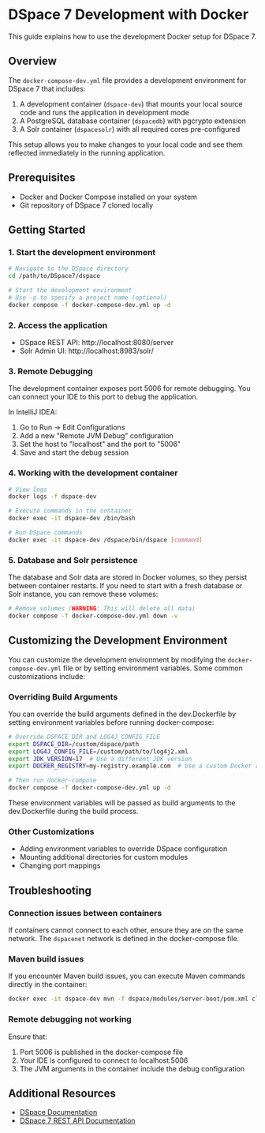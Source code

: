 # DSpace 7 Development with Docker

This guide explains how to use the development Docker setup for DSpace 7.

## Overview

The `docker-compose-dev.yml` file provides a development environment for DSpace 7 that includes:

1. A development container (`dspace-dev`) that mounts your local source code and runs the application in development mode
2. A PostgreSQL database container (`dspacedb`) with pgcrypto extension
3. A Solr container (`dspacesolr`) with all required cores pre-configured

This setup allows you to make changes to your local code and see them reflected immediately in the running application.

## Prerequisites

- Docker and Docker Compose installed on your system
- Git repository of DSpace 7 cloned locally

## Getting Started

### 1. Start the development environment

```bash
# Navigate to the DSpace directory
cd /path/to/DSpace7/dspace

# Start the development environment
# Use -p to specify a project name (optional)
docker compose -f docker-compose-dev.yml up -d
```

### 2. Access the application

- DSpace REST API: http://localhost:8080/server
- Solr Admin UI: http://localhost:8983/solr/

### 3. Remote Debugging

The development container exposes port 5006 for remote debugging. You can connect your IDE to this port to debug the application.

In IntelliJ IDEA:
1. Go to Run → Edit Configurations
2. Add a new "Remote JVM Debug" configuration
3. Set the host to "localhost" and the port to "5006"
4. Save and start the debug session

### 4. Working with the development container

```bash
# View logs
docker logs -f dspace-dev

# Execute commands in the container
docker exec -it dspace-dev /bin/bash

# Run DSpace commands
docker exec -it dspace-dev /dspace/bin/dspace [command]
```

### 5. Database and Solr persistence

The database and Solr data are stored in Docker volumes, so they persist between container restarts. If you need to start with a fresh database or Solr instance, you can remove these volumes:

```bash
# Remove volumes (WARNING: This will delete all data)
docker compose -f docker-compose-dev.yml down -v
```

## Customizing the Development Environment

You can customize the development environment by modifying the `docker-compose-dev.yml` file or by setting environment variables. Some common customizations include:

### Overriding Build Arguments

You can override the build arguments defined in the dev.Dockerfile by setting environment variables before running docker-compose:

```bash
# Override DSPACE_DIR and LOG4J_CONFIG_FILE
export DSPACE_DIR=/custom/dspace/path
export LOG4J_CONFIG_FILE=/custom/path/to/log4j2.xml
export JDK_VERSION=17  # Use a different JDK version
export DOCKER_REGISTRY=my-registry.example.com  # Use a custom Docker registry

# Then run docker-compose
docker compose -f docker-compose-dev.yml up -d
```

These environment variables will be passed as build arguments to the dev.Dockerfile during the build process.

### Other Customizations

- Adding environment variables to override DSpace configuration
- Mounting additional directories for custom modules
- Changing port mappings

## Troubleshooting

### Connection issues between containers

If containers cannot connect to each other, ensure they are on the same network. The `dspacenet` network is defined in the docker-compose file.

### Maven build issues

If you encounter Maven build issues, you can execute Maven commands directly in the container:

```bash
docker exec -it dspace-dev mvn -f dspace/modules/server-boot/pom.xml clean package
```

### Remote debugging not working

Ensure that:
1. Port 5006 is published in the docker-compose file
2. Your IDE is configured to connect to localhost:5006
3. The JVM arguments in the container include the debug configuration

## Additional Resources

- [DSpace Documentation](https://wiki.lyrasis.org/display/DSDOC7x)
- [DSpace 7 REST API Documentation](https://wiki.lyrasis.org/display/DSDOC7x/REST+API)